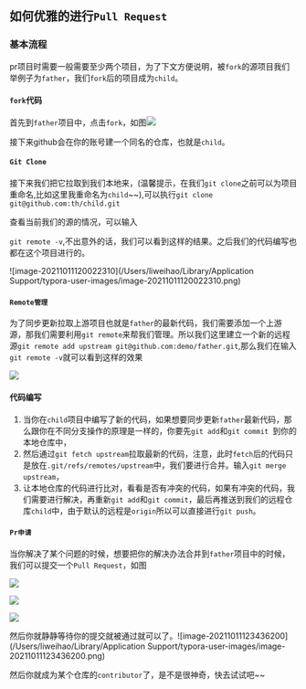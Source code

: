 ## 如何优雅的进行`Pull Request`

### 基本流程

pr项目时需要一般需要至少两个项目，为了下文方便说明，被`fork`的源项目我们举例子为`father`，我们`fork`后的项目成为`child`。

#### `fork`代码

首先到`father`项目中，点击`fork`，如图![](https://cdn.jsdelivr.net/gh/coder-th/static/202110111136458.png)

接下来github会在你的账号建一个同名的仓库，也就是`child`。

#### `Git Clone`

接下来我们把它拉取到我们本地来，(温馨提示，在我们`git clone`之前可以为项目重命名,比如这里我重命名为`child`~~),可以执行`git clone git@github.com:th/child.git`

查看当前我们的源的情况，可以输入

`git remote -v`,不出意外的话，我们可以看到这样的结果。之后我们的代码编写也都在这个项目进行的。

![image-20211011120022310](/Users/liweihao/Library/Application Support/typora-user-images/image-20211011120022310.png)

#### `Remote管理`

为了同步更新拉取上游项目也就是`father`的最新代码，我们需要添加一个上游源，那我们需要利用`git remote`来帮我们管理。所以我们这里建立一个新的远程源`git remote add upstream git@github.com:demo/father.git`,那么我们在输入`git remote -v`就可以看到这样的效果

![](https://cdn.jsdelivr.net/gh/coder-th/static/202110111204441.png)

#### 代码编写

1. 当你在`child`项目中编写了新的代码，如果想要同步更新`father`最新代码，那么跟你在不同分支操作的原理是一样的，你要先`git add`和`git commit `到你的本地仓库中，
2. 然后通过`git fetch upstream`拉取最新的代码，注意，此时`fetch`后的代码只是放在`.git/refs/remotes/upstream`中，我们要进行合并。输入`git merge upstream`，
3. 让本地仓库的代码进行比对，看看是否有冲突的代码，如果有冲突的代码，我们需要进行解决，再重新`git add`和`git commit`，最后再推送到我们的远程仓库`child`中，由于默认的远程是`origin`所以可以直接进行`git push`。

#### `Pr申请`

当你解决了某个问题的时候，想要把你的解决办法合并到`father`项目中的时候，我们可以提交一个`Pull Request`，如图

![](https://cdn.jsdelivr.net/gh/coder-th/static/202110111228303.png)

![](https://cdn.jsdelivr.net/gh/coder-th/static/202110111231841.png)

![](https://cdn.jsdelivr.net/gh/coder-th/static/202110111232740.png)

然后你就静静等待你的提交就被通过就可以了。![image-20211011123436200](/Users/liweihao/Library/Application Support/typora-user-images/image-20211011123436200.png)

然后你就成为某个仓库的`contributor`了，是不是很神奇，快去试试吧~~